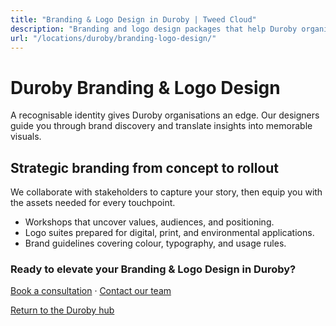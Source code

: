 ```yaml
---
title: "Branding & Logo Design in Duroby | Tweed Cloud"
description: "Branding and logo design packages that help Duroby organisations stand out."
url: "/locations/duroby/branding-logo-design/"
---
```


# Duroby Branding & Logo Design

A recognisable identity gives Duroby organisations an edge. Our designers guide you through brand discovery and translate insights into memorable visuals.

## Strategic branding from concept to rollout

We collaborate with stakeholders to capture your story, then equip you with the assets needed for every touchpoint.

- Workshops that uncover values, audiences, and positioning.
- Logo suites prepared for digital, print, and environmental applications.
- Brand guidelines covering colour, typography, and usage rules.

### Ready to elevate your Branding & Logo Design in Duroby?

[Book a consultation](/consultation/) · [Contact our team](/contact/)

[Return to the Duroby hub](/locations/duroby/)

